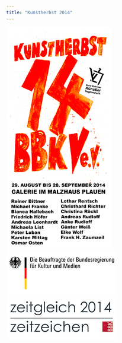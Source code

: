 ```yaml
---
title: "Kunstherbst 2014"
---
```

<img src="/img/kunstherbst-2014/kunstherbst-2014-einladung.jpg" alt="Kunstherbst 2014" class="img--left">
<img src="/img/bkm-logo.jpg" alt="Die Beauftragte der Bundesregierung für Kultur und Medien Logo" class="img--left  img--no-shadow">
<img src="/img/zz-logo.jpg" alt="Zeitgleich Zeitzeichen Logo" class="img--left  img--no-shadow">
